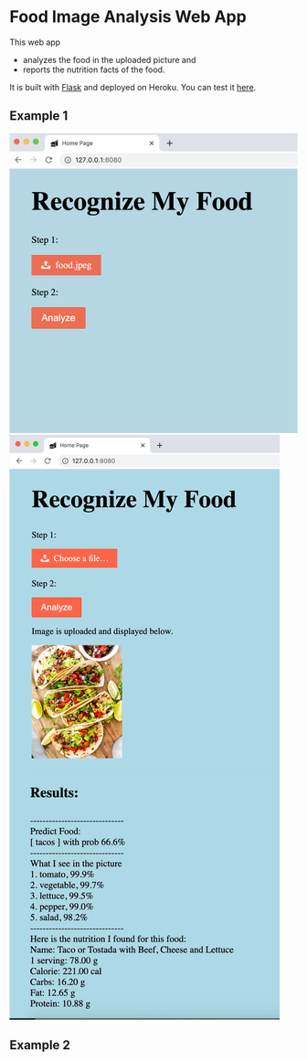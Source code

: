 # Food Image Analysis Web App

This web app 
* analyzes the food in the uploaded picture and 
* reports the nutrition facts of the food. 

It is built with [Flask](https://flask.palletsprojects.com/en/2.0.x/) and deployed on Heroku. You can test it [here](). 


## Example 1
![](./img/1.png)
![](./img/2.JPG)

## Example 2

